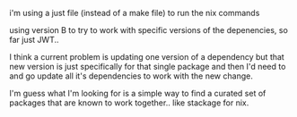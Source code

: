 i'm using a just file (instead of a make file) to run the nix commands

using version B to try to work with specific versions of the depenencies, so far just JWT.. 

I think a current problem is updating one version of a dependency but that new version is just specifically for that single package and then I'd need to and go update all it's dependencies to work with the new change. 

I'm guess what I'm looking for is a simple way to find a curated set of packages that are known to work together.. like stackage for nix.
